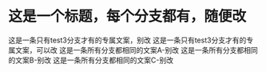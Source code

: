 # 这是一个标题，每个分支都有，随便改
这是一条只有test3分支才有的专属文案，别改
这是一条只有test3分支才有的专属文案，可以改
这是一条所有分支都相同的文案A-别改
这是一条所有分支都相同的文案B-别改
这是一条所有分支都相同的文案C-别改

